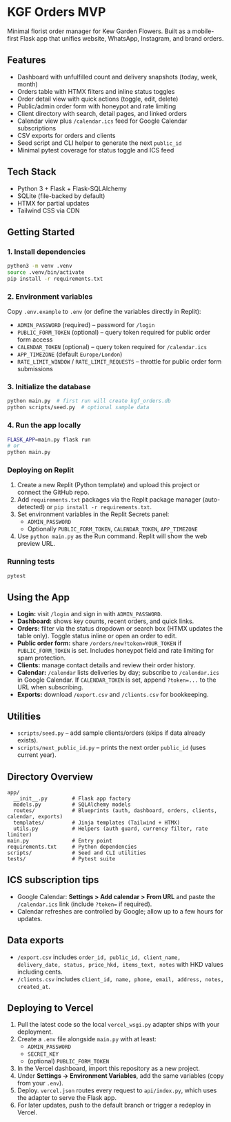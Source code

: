 # KGF Orders MVP

Minimal florist order manager for Kew Garden Flowers. Built as a mobile-first Flask app that unifies website, WhatsApp, Instagram, and brand orders.

## Features
- Dashboard with unfulfilled count and delivery snapshots (today, week, month)
- Orders table with HTMX filters and inline status toggles
- Order detail view with quick actions (toggle, edit, delete)
- Public/admin order form with honeypot and rate limiting
- Client directory with search, detail pages, and linked orders
- Calendar view plus `/calendar.ics` feed for Google Calendar subscriptions
- CSV exports for orders and clients
- Seed script and CLI helper to generate the next `public_id`
- Minimal pytest coverage for status toggle and ICS feed

## Tech Stack
- Python 3 + Flask + Flask-SQLAlchemy
- SQLite (file-backed by default)
- HTMX for partial updates
- Tailwind CSS via CDN

## Getting Started

### 1. Install dependencies
```bash
python3 -m venv .venv
source .venv/bin/activate
pip install -r requirements.txt
```

### 2. Environment variables
Copy `.env.example` to `.env` (or define the variables directly in Replit):

- `ADMIN_PASSWORD` (required) – password for `/login`
- `PUBLIC_FORM_TOKEN` (optional) – query token required for public order form access
- `CALENDAR_TOKEN` (optional) – query token required for `/calendar.ics`
- `APP_TIMEZONE` (default `Europe/London`)
- `RATE_LIMIT_WINDOW` / `RATE_LIMIT_REQUESTS` – throttle for public order form submissions

### 3. Initialize the database
```bash
python main.py  # first run will create kgf_orders.db
python scripts/seed.py  # optional sample data
```

### 4. Run the app locally
```bash
FLASK_APP=main.py flask run
# or
python main.py
```

### Deploying on Replit
1. Create a new Replit (Python template) and upload this project or connect the GitHub repo.
2. Add `requirements.txt` packages via the Replit package manager (auto-detected) or `pip install -r requirements.txt`.
3. Set environment variables in the Replit Secrets panel:
   - `ADMIN_PASSWORD`
   - Optionally `PUBLIC_FORM_TOKEN`, `CALENDAR_TOKEN`, `APP_TIMEZONE`
4. Use `python main.py` as the Run command. Replit will show the web preview URL.

### Running tests
```bash
pytest
```

## Using the App
- **Login:** visit `/login` and sign in with `ADMIN_PASSWORD`.
- **Dashboard:** shows key counts, recent orders, and quick links.
- **Orders:** filter via the status dropdown or search box (HTMX updates the table only). Toggle status inline or open an order to edit.
- **Public order form:** share `/orders/new?token=YOUR_TOKEN` if `PUBLIC_FORM_TOKEN` is set. Includes honeypot field and rate limiting for spam protection.
- **Clients:** manage contact details and review their order history.
- **Calendar:** `/calendar` lists deliveries by day; subscribe to `/calendar.ics` in Google Calendar. If `CALENDAR_TOKEN` is set, append `?token=...` to the URL when subscribing.
- **Exports:** download `/export.csv` and `/clients.csv` for bookkeeping.

## Utilities
- `scripts/seed.py` – add sample clients/orders (skips if data already exists).
- `scripts/next_public_id.py` – prints the next order `public_id` (uses current year).

## Directory Overview
```
app/
  __init__.py        # Flask app factory
  models.py          # SQLAlchemy models
  routes/            # Blueprints (auth, dashboard, orders, clients, calendar, exports)
  templates/         # Jinja templates (Tailwind + HTMX)
  utils.py           # Helpers (auth guard, currency filter, rate limiter)
main.py              # Entry point
requirements.txt     # Python dependencies
scripts/             # Seed and CLI utilities
tests/               # Pytest suite
```

## ICS subscription tips
- Google Calendar: **Settings > Add calendar > From URL** and paste the `/calendar.ics` link (include `?token=` if required).
- Calendar refreshes are controlled by Google; allow up to a few hours for updates.

## Data exports
- `/export.csv` includes `order_id, public_id, client_name, delivery_date, status, price_hkd, items_text, notes` with HKD values including cents.
- `/clients.csv` includes `client_id, name, phone, email, address, notes, created_at`.

## Deploying to Vercel
1. Pull the latest code so the local `vercel_wsgi.py` adapter ships with your deployment.
2. Create a `.env` file alongside `main.py` with at least:
   - `ADMIN_PASSWORD`
   - `SECRET_KEY`
   - (optional) `PUBLIC_FORM_TOKEN`
3. In the Vercel dashboard, import this repository as a new project.
4. Under **Settings → Environment Variables**, add the same variables (copy from your `.env`).
5. Deploy. `vercel.json` routes every request to `api/index.py`, which uses the adapter to serve the Flask app.
6. For later updates, push to the default branch or trigger a redeploy in Vercel.
